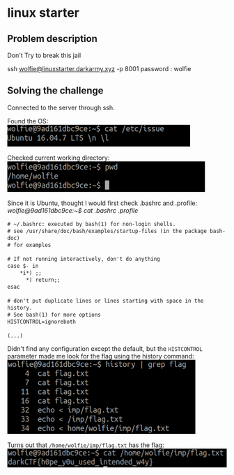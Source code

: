 # linux starter

## Problem description

Don't Try to break this jail

ssh wolfie@linuxstarter.darkarmy.xyz -p 8001 password : wolfie

## Solving the challenge

Connected to the server through ssh.

Found the OS: \
![](./os_scaled.png)

Checked current working directory: \
![](./pwd_scaled.png)


Since it is Ubuntu, thought I would first check .bashrc and .profile: \
*wolfie@9ad161dbc9ce:~$ cat .bashrc .profile*
```
# ~/.bashrc: executed by bash(1) for non-login shells.
# see /usr/share/doc/bash/examples/startup-files (in the package bash-doc)
# for examples

# If not running interactively, don't do anything
case $- in
    *i*) ;;
      *) return;;
esac

# don't put duplicate lines or lines starting with space in the history.
# See bash(1) for more options
HISTCONTROL=ignoreboth

(...)
```

Didn't find any configuration except the default, but the `HISTCONTROL` parameter made me
look for the flag using the history command: \
![](./history_scaled.png)

Turns out that `/home/wolfie/imp/flag.txt` has the flag: \
![](./flag_scaled.png)
